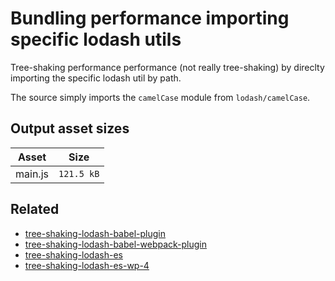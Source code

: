 # Bundling performance importing specific lodash utils

Tree-shaking performance performance (not really tree-shaking) by direclty importing the specific lodash util by path.

The source simply imports the `camelCase` module from `lodash/camelCase`.

## Output asset sizes
<!-- asset-sizes:start -->
| Asset | Size |
| - | - |
| main.js | `121.5 kB` |
<!-- asset-sizes:end -->

## Related
- [tree-shaking-lodash-babel-plugin](../tree-shaking-lodash-babel-plugin)
- [tree-shaking-lodash-babel-webpack-plugin](../tree-shaking-lodash-babel-webpack-plugin)
- [tree-shaking-lodash-es](../tree-shaking-lodash-es)
- [tree-shaking-lodash-es-wp-4](../tree-shaking-lodash-es-wp-4)
